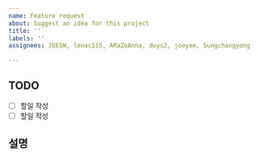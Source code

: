 ```yaml
---
name: Feature request
about: Suggest an idea for this project
title: ''
labels: ''
assignees: JEESW, lenac115, ARaZoAnna, duys2, jooyom, Sungchangyong

---
```


## TODO
  - [ ] 할일 작성
  - [ ] 할일 작성

## 설명
